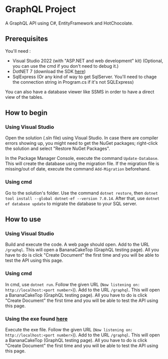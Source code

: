 # GraphQL Project

A GraphQL API using C#, EntityFramework and HotChocolate.

## Prerequisites

You'll need :
- Visual Studio 2022 (with "ASP.NET and web development" kit) (Optional, you can use the cmd if you don't need to debug it.)
- DotNET 7 (download the SDK [here](https://dotnet.microsoft.com/en-us/download/dotnet/7.0))
- SqlExpress (Or any kind of way to get SqlServer. You'll need to chage the connection string in Program.cs if it's not SQLExpress)

You can also have a database viewer like SSMS in order to have a direct view of the tables.

## How to begin

### Using Visual Studio
Open the solution (.sln file) using Visual Studio. In case there are compiler errors showing up, you might need to get the NuGet packages; right-click the solution and select "Restore NuGet Packages".

In the Package Manager Console, execute the command `Update-Database`. This will create the database using the migration file. If the migration file is missing/out of date, execute the command `Add-Migration` beforehand.

### Using cmd
Go to the solution's folder. Use the command `dotnet restore`, then `dotnet tool install --global dotnet-ef --version 7.0.14`. After that, use `dotnet ef database update` to migrate the database to your SQL server.

## How to use

### Using Visual Studio
Build and execute the code. A web page should open. Add to the URL `/graphql`. This will open a BananaCakeTop (GraphQL testing page). All you have to do is click "Create Document" the first time and you will be able to test the API using this page.

### Using cmd
In cmd, use `dotnet run`. Follow the given URL (`Now listening on: http://localhost:<port number>`)). Add to the URL `/graphql`. This will open a BananaCakeTop (GraphQL testing page). All you have to do is click "Create Document" the first time and you will be able to test the API using this page.

### Using the exe found [here](https://github.com/Gameplushy/GraphQL/releases/tag/full-release)
Execute the exe file. Follow the given URL (`Now listening on: http://localhost:<port number>`)). Add to the URL `/graphql`. This will open a BananaCakeTop (GraphQL testing page). All you have to do is click "Create Document" the first time and you will be able to test the API using this page.